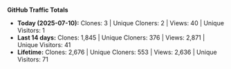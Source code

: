 
**GitHub Traffic Totals**

- **Today (2025-07-10):** Clones: 3 | Unique Cloners: 2 | Views: 40 | Unique Visitors: 1
- **Last 14 days:** Clones: 1,845 | Unique Cloners: 376 | Views: 2,871 | Unique Visitors: 41
- **Lifetime:** Clones: 2,676 | Unique Cloners: 553 | Views: 2,636 | Unique Visitors: 71
